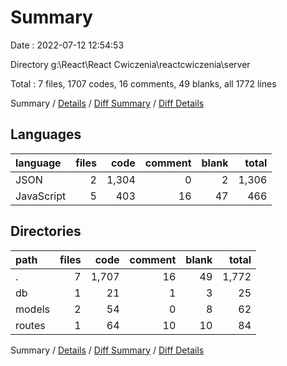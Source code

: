 # Summary

Date : 2022-07-12 12:54:53

Directory g:\\React\\React Cwiczenia\\reactcwiczenia\\server

Total : 7 files,  1707 codes, 16 comments, 49 blanks, all 1772 lines

Summary / [Details](details.md) / [Diff Summary](diff.md) / [Diff Details](diff-details.md)

## Languages
| language | files | code | comment | blank | total |
| :--- | ---: | ---: | ---: | ---: | ---: |
| JSON | 2 | 1,304 | 0 | 2 | 1,306 |
| JavaScript | 5 | 403 | 16 | 47 | 466 |

## Directories
| path | files | code | comment | blank | total |
| :--- | ---: | ---: | ---: | ---: | ---: |
| . | 7 | 1,707 | 16 | 49 | 1,772 |
| db | 1 | 21 | 1 | 3 | 25 |
| models | 2 | 54 | 0 | 8 | 62 |
| routes | 1 | 64 | 10 | 10 | 84 |

Summary / [Details](details.md) / [Diff Summary](diff.md) / [Diff Details](diff-details.md)